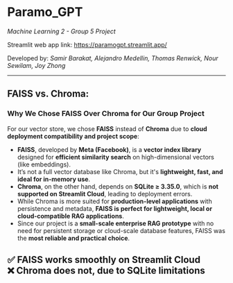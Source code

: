 # Paramo_GPT
*Machine Learning 2 - Group 5 Project*

Streamlit web app link: https://paramogpt.streamlit.app/

Developed by: *Samir Barakat, Alejandro Medellin, Thomas Renwick, Nour Sewilam, Joy Zhong*

---
## FAISS vs. Chroma:

### **Why We Chose FAISS Over Chroma for Our Group Project**

For our vector store, we chose **FAISS** instead of **Chroma** due to **cloud deployment compatibility and project scope**:

- **FAISS**, developed by **Meta (Facebook)**, is a **vector index library** designed for **efficient similarity search** on high-dimensional vectors (like embeddings).  
- It’s not a full vector database like Chroma, but it's **lightweight, fast, and ideal for in-memory use**.
- **Chroma**, on the other hand, depends on **SQLite ≥ 3.35.0**, which is **not supported on Streamlit Cloud**, leading to deployment errors.
- While Chroma is more suited for **production-level applications** with persistence and metadata, **FAISS is perfect for lightweight, local or cloud-compatible RAG applications**.
- Since our project is a **small-scale enterprise RAG prototype** with no need for persistent storage or cloud-scale database features, FAISS was the **most reliable and practical choice**.

✅ FAISS works smoothly on **Streamlit Cloud**  
❌ Chroma does not, due to **SQLite limitations**
---
